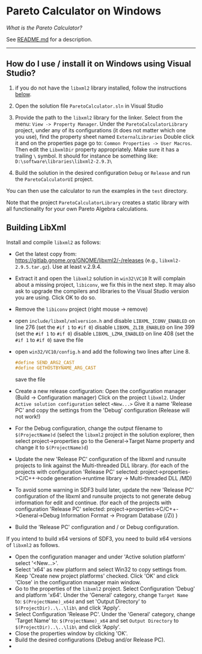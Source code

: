 # Pareto Calculator on Windows

_What is the Pareto Calculator?_

See [README.md](README.md) for a description.

------------------------------------------------------------------

## How do I use / install it on Windows using Visual Studio?

1. if you do not have the `libxml2` library installed, follow the instructions [below](#building-libxml).

2. Open the solution file `ParetoCalculator.sln` in Visual Studio

3. Provide the path to the `libxml2` library for the linker.
   Select from the menu: `View -> Property Manager`.
     Under the `ParetoCalculatorLibrary` project, under any of its configurations (it does not matter which one you use), find the property sheet named `ExternalLibraries`
     Double click it and on the properties page go to: `Common Properties -> User Macros`.
     Then edit the `LibxmlDir` property appropriately. Make sure it has a trailing `\` symbol.
     It should for instance be something like:
     `D:\software\libraries\libxml2-2.9.3\`

5. Build the solution in the desired configuration `Debug` or `Release` and run the `ParetoCalculatorUI` project.

You can then use the calculator to run the examples in the `test` directory.

Note that the project `ParetoCalculatorLibrary` creates a static library with all functionality for your own Pareto Algebra calculations.

## Building LibXml

Install and compile `libxml2` as follows:

- Get the latest copy from: <https://gitlab.gnome.org/GNOME/libxml2/-/releases> (e.g., `libxml2-2.9.5.tar.gz`). Use at least v.2.9.4.
- Extract it and open the `libxml2` solution in `win32\VC10`
  It will complain about a missing project, `libiconv`, we fix this in the next step.
  It may also ask to upgrade the compilers and libraries to the Visual Studio version you are using. Click OK to do so.
- Remove the `libiconv` project (right mouse -> remove)
- open `include/libxml/xmlversion.h` and
  disable `LIBXML_ICONV_ENABLED` on line 276 (set the `#if 1` to `#if 0`)
  disable `LIBXML_ZLIB_ENABLED` on line 399 (set the `#if 1` to `#if 0`)
  disable `LIBXML_LZMA_ENABLED` on line 408 (set the `#if 1` to `#if 0`)
  save the file
- open `win32/VC10/config.h` and add the following two lines 
  after Line 8.

  ``` c
  #define SEND_ARG2_CAST
  #define GETHOSTBYNAME_ARG_CAST
   ```

  save the file
- Create a new release configuration:
  Open the configuration manager (Build -> Configuration manager)
  Click on the project `libxml2`.
  Under `Active solution configuration` select `<New...>`
  Give it a name 'Release PC' and copy the settings from the 'Debug' configuration (Release will not work!)
- For the Debug configuration, change the output filename to `$(ProjectName)d`
  (select the `libxml2` project in the solution explorer, then select project->properties go to the General->Target Name property and change it to `$(ProjectName)d`)
- Update the new 'Release PC' configuration of the libxml and runsuite projects to link against the Multi-threaded DLL library.
  (for each of the projects with configuration 'Release PC' selected: project->properties->C/C++->code generation->runtime library -> Multi-threaded DLL /MD)
- To avoid some warning in SDF3 build later, update the new 'Release PC' configuration of the libxml and runsuite projects to not generate debug information for edit and continue.
  (for each of the projects with configuration 'Release PC' selected: project->properties->C/C++->General->Debug Information Format -> Program Database (/Zi) )
- Build the 'Release PC' configuration and / or Debug configuration.

If you intend to build x64 versions of SDF3, you need to build x64 versions of `libxml2` as follows.

 - Open the configuration manager and under 'Active solution platform' select '<New...>'.
 - Select 'x64' as new platform and select Win32 to copy settings from. Keep 'Create new project platforms' checked. Click 'OK' and click 'Close' in the configuration manager main window.
 - Go to the properties of the `libxml2` project. Select Configuration 'Debug' and platform 'x64'. Under the 'General' category, change `Target Name` to: `$(ProjectName)_x64d` and set 'Output Directory' to `$(ProjectDir)..\..\lib\` and click 'Apply'.
 - Select Configuration 'Release PC'. Under the 'General' category, change 'Target Name' to: `$(ProjectName)_x64` and set `Output Directory` to `$(ProjectDir)..\..\lib\` and click 'Apply'.
 - Close the properties window by clicking 'OK'.
 - Build the desired configurations (Debug and/or Release PC).
 - 